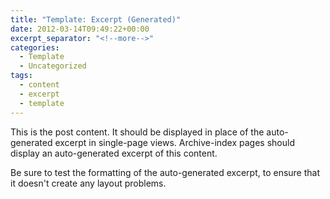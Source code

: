 ```yaml
---
title: "Template: Excerpt (Generated)"
date: 2012-03-14T09:49:22+00:00
excerpt_separator: "<!--more-->"
categories:
  - Template
  - Uncategorized
tags:
  - content
  - excerpt
  - template
---
```

This is the post content. It should be displayed in place of the auto-generated excerpt in single-page views. Archive-index pages should display an auto-generated excerpt of this content.

<!--more-->

Be sure to test the formatting of the auto-generated excerpt, to ensure that it doesn't create any layout problems.